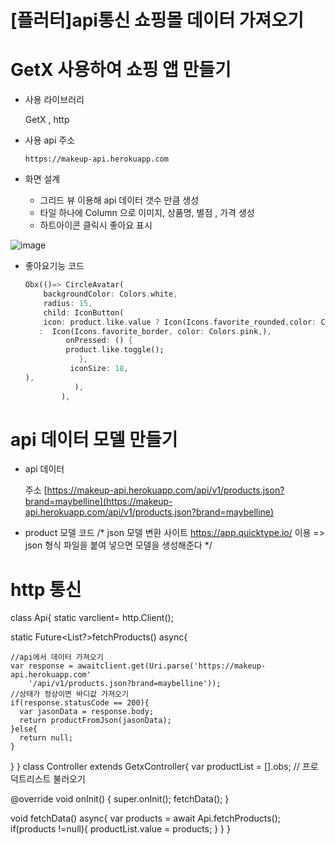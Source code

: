 # [플러터]api통신 쇼핑몰 데이터 가져오기

# GetX 사용하여 쇼핑 앱 만들기

- 사용 라이브러리
    
    GetX , http
    
- 사용 api 주소
    
    `https://makeup-api.herokuapp.com`
    
- 화면 설계

    - 그리드 뷰 이용해 api 데이터 갯수 만큼 생성
    -  타일 하나에 Column 으로 이미지, 상품명, 별점 , 가격 생성 
    - 하트아이콘 클릭시 좋아요 표시

![image](https://user-images.githubusercontent.com/90121680/215961991-f685e7e1-7db4-4588-8b51-3ef8a26b083b.png)

- 좋아요기능 코드    
    ```dart
    Obx(()=> CircleAvatar(
        backgroundColor: Colors.white,
        radius: 15,
        child: IconButton(
        icon: product.like.value ? Icon(Icons.favorite_rounded,color: Colors.pink,)
       :  Icon(Icons.favorite_border, color: Colors.pink,),
             onPressed: () {
             product.like.toggle();
                },
              iconSize: 18,
    ),
               ),
            ),
    ```
    

# api  데이터 모델 만들기

- api 데이터

    주소 [https://makeup-api.herokuapp.com/api/v1/products.json?brand=maybelline](https://makeup-api.herokuapp.com/api/v1/products.json?brand=maybelline)

- product 모델 코드
    /*
     json 모델 변환 사이트 https://app.quicktype.io/ 이용
        => json 형식 파일을 붙여 넣으면 모델을 생성해준다
    */ 
    

# http 통신

class Api{
  static varclient= http.Client();

  static Future<List<Product>?>fetchProducts() async{

    //api에서 데이터 가져오기
    var response = awaitclient.get(Uri.parse('https://makeup-api.herokuapp.com'
        '/api/v1/products.json?brand=maybelline'));
    //상태가 정상이면 바디값 가져오기
    if(response.statusCode == 200){
      var jasonData = response.body;
      return productFromJson(jasonData);
    }else{
      return null;
    }
  }
}
class Controller extends GetxController{
  var productList = <Product>[].obs;  // 프로덕트리스트 불러오기

  @override
  void onInit() {
    super.onInit();
    fetchData();
  }

  void fetchData() async{
    var products = await Api.fetchProducts();
    if(products !=null){
      productList.value = products;
    }
  }
}
